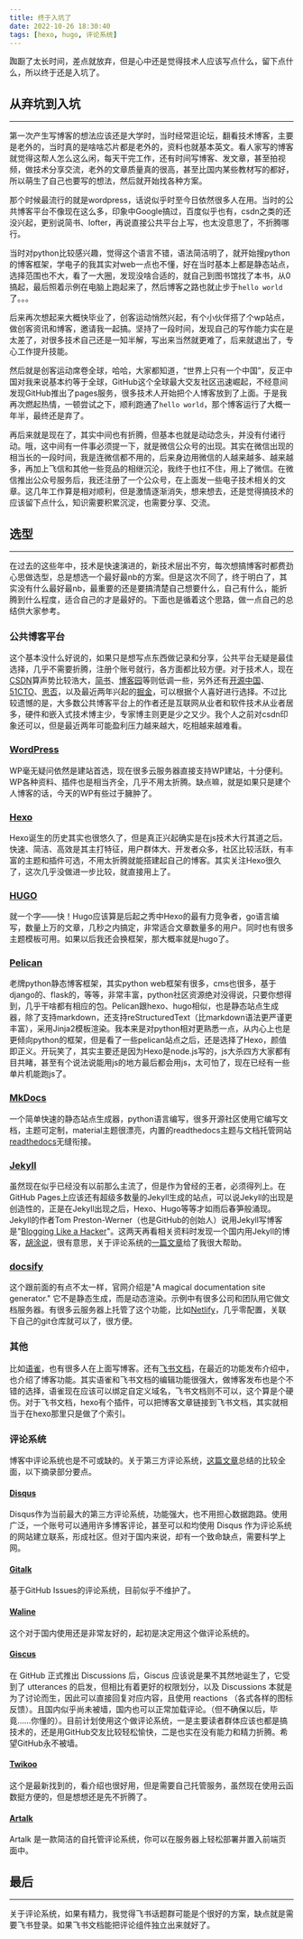 ```yaml
---
title: 终于入坑了
date: 2022-10-26 18:30:40
tags: [hexo, hugo, 评论系统]
---
```


踟蹰了太长时间，差点就放弃，但是心中还是觉得技术人应该写点什么，留下点什么，所以终于还是入坑了。


## 从弃坑到入坑
---
第一次产生写博客的想法应该还是大学时，当时经常逛论坛，翻看技术博客，主要是老外的，当时真的是啥啥芯片都是老外的，资料也就基本英文。看人家写的博客就觉得这帮人怎么这么闲，每天干完工作，还有时间写博客、发文章，甚至拍视频，做技术分享交流，老外的文章质量真的很高，甚至比国内某些教材写的都好，所以萌生了自己也要写的想法，然后就开始找各种方案。

<!-- more -->

那个时候最流行的就是wordpress，话说似乎时至今日依然很多人在用。当时的公共博客平台不像现在这么多，印象中Google搞过，百度似乎也有，csdn之类的还没兴起，更别说简书、lofter，再说直接公共平台上写，也太没意思了，不折腾哪行。

当时对python比较感兴趣，觉得这个语言不错，语法简洁明了，就开始搜python的博客框架，学电子的我其实对web一点也不懂，好在当时基本上都是静态站点，选择范围也不大，看了一大圈，发现没啥合适的，就自己到图书馆找了本书，从0搞起，最后照着示例在电脑上跑起来了，然后博客之路也就止步于`hello world`了。。。

后来再次想起来大概快毕业了，创客运动悄然兴起，有个小伙伴搭了个wp站点，做创客资讯和博客，邀请我一起搞。坚持了一段时间，发现自己的写作能力实在是太差了，对很多技术自己还是一知半解，写出来当然就更难了，后来就退出了，专心工作提升技能。

然后就是创客运动席卷全球，哈哈，大家都知道，“世界上只有一个中国”，反正中国对我来说基本约等于全球，GitHub这个全球最大交友社区迅速崛起，不经意间发现GitHub推出了pages服务，很多技术人开始把个人博客放到了上面。于是我再次燃起热情，一顿尝试之下，顺利跑通了`hello world`，那个博客运行了大概一年半，最终还是弃了。

再后来就是现在了，其实中间也有折腾，但基本也就是动动念头，并没有付诸行动。哦，这中间有一件事必须提一下，就是微信公众号的出现。其实在微信出现的相当长的一段时间，我是连微信都不用的，后来身边用微信的人越来越多、越来越多，再加上飞信和其他一些竞品的相继沉沦，我终于也扛不住，用上了微信。在微信推出公众号服务后，我还注册了一个公众号，在上面发一些电子技术相关的文章。这几年工作算是相对顺利，但是激情逐渐消失，想来想去，还是觉得搞技术的应该留下点什么，知识需要积累沉淀，也需要分享、交流。


## 选型
---
在过去的这些年中，技术是快速演进的，新技术层出不穷，每次想搞博客时都费劲心思做选型，总是想选一个最好最nb的方案。但是这次不同了，终于明白了，其实没有什么最好最nb，最重要的还是要搞清楚自己想要什么，自己有什么，能折腾到什么程度，适合自己的才是最好的。下面也是循着这个思路，做一点自己的总结供大家参考。

### 公共博客平台

这个基本没什么好说的，如果只是想写点东西做记录和分享，公共平台无疑是最佳选择，几乎不需要折腾，注册个账号就行，各方面都比较方便。对于技术人，现在[CSDN](https://blog.csdn.net/)算声势比较浩大，[简书](https://www.jianshu.com/)、[博客园](https://www.cnblogs.com/)等则低调一些，另外还有[开源中国](https://www.oschina.net/blog)、[51CTO](https://blog.51cto.com/)、[思否](https://segmentfault.com/)，以及最近两年兴起的[掘金](https://juejin.cn/)，可以根据个人喜好进行选择。不过比较遗憾的是，大多数公共博客平台上的作者还是互联网从业者和软件技术从业者居多，硬件和嵌入式技术博主少，专家博主则更是少之又少。我个人之前对csdn印象还可以，但是最近两年可能盈利压力越来越大，吃相越来越难看。

### [WordPress](https://wordpress.com/zh-cn/)

WP毫无疑问依然是建站首选，现在很多云服务器直接支持WP建站，十分便利。WP各种资料、插件也是相当齐全，几乎不用太折腾。缺点嘛，就是如果只是建个人博客的话，今天的WP有些过于臃肿了。

### [Hexo](https://hexo.io/zh-cn/)

Hexo诞生的历史其实也很悠久了，但是真正兴起确实是在js技术大行其道之后。快速、简洁、高效是其主打特征，用户群体大、开发者众多，社区比较活跃，有丰富的主题和插件可选，不用太折腾就能搭建起自己的博客。其实关注Hexo很久了，这次几乎没做进一步比较，就直接用上了。

### [HUGO](https://gohugo.io/)

就一个字——快！Hugo应该算是后起之秀中Hexo的最有力竞争者，go语言编写，数量上万的文章，几秒之内搞定，非常适合文章数量多的用户。同时也有很多主题模板可用。如果以后我还会换框架，那大概率就是hugo了。

### [Pelican](https://getpelican.com/)

老牌python静态博客框架，其实python web框架有很多，cms也很多，基于django的、flask的，等等，非常丰富，python社区资源绝对没得说，只要你想得到，几乎干啥都有相应的包。Pelican跟hexo、hugo相似，也是静态站点生成器，除了支持markdown，还支持reStructuredText（比markdown语法更严谨更丰富），采用Jinja2模板渲染。我本来是对python相对更熟悉一点，从内心上也是更倾向python的框架，但是看了一些pelican站点之后，还是选择了Hexo，颜值即正义。开玩笑了，其实主要还是因为Hexo是node.js写的，js大杀四方大家都有目共睹，甚至有个说法说能用js的地方最后都会用js，太可怕了，现在已经有一些单片机能跑js了。

### [MkDocs](https://www.mkdocs.org/)

一个简单快速的静态站点生成器，python语言编写，很多开源社区使用它编写文档，主题可定制，material主题很漂亮，内置的readthedocs主题与文档托管网站[readthedocs](https://readthedocs.org/)无缝衔接。

### [Jekyll](https://jekyllrb.com/)

虽然现在似乎已经没有以前那么主流了，但是作为曾经的王者，必须得列上。在GitHub Pages上应该还有超级多数量的Jekyll生成的站点，可以说Jekyll的出现是创造性的，正是在Jekyll出现之后，Hexo、Hugo等等才如雨后春笋般涌现。Jekyll的作者Tom Preston-Werner（也是GitHub的创始人）说用Jekyll写博客是"[Blogging Like a Hacker](https://tom.preston-werner.com/2008/11/17/blogging-like-a-hacker.html)"。这两天再看相关资料时发现一个国内用Jekyll的博客，[胡涂说](https://hutusi.com/)，很有意思，关于评论系统的[一篇文章](https://hutusi.com/articles/comment-via-giscus)给了我很大帮助。

### [docsify](https://docsify.js.org/)

这个跟前面的有点不太一样，官网介绍是"A magical documentation site generator." 它不是静态生成，而是动态渲染。示例中有很多公司和团队用它做文档服务器。有很多云服务器上托管了这个功能，比如[Netlify](https://www.netlify.com/)，几乎零配置，关联下自己的git仓库就可以了，很方便。

### 其他

比如[语雀](https://www.yuque.com/)，也有很多人在上面写博客。还有[飞书文档](https://www.feishu.cn/product/docs)，在最近的功能发布介绍中，也介绍了博客功能。其实语雀和飞书文档的编辑功能很强大，做博客发布也是个不错的选择，语雀现在应该可以绑定自定义域名，飞书文档则不可以，这个算是个硬伤。对于飞书文档，hexo有个插件，可以把博客文章链接到飞书文档，其实就相当于在hexo那里只是做了个索引。

### 评论系统

博客中评论系统也是不可或缺的。关于第三方评论系统，[这篇文章](https://www.yunyoujun.cn/share/third-party-comment-system/)总结的比较全面，以下摘录部分要点。

#### [Disqus](https://disqus.com/)

Disqus作为当前最大的第三方评论系统，功能强大，也不用担心数据跑路。使用广泛，一个账号可以通用许多博客评论，甚至可以和均使用 Disqus 作为评论系统的网站建立联系，形成社区。但对于国内来说，却有一个致命缺点，需要科学上网。

#### [Gitalk](https://gitalk.github.io/)

基于GitHub Issues的评论系统，目前似乎不维护了。

#### [Waline](https://waline.js.org/)

这个对于国内使用还是非常友好的，起初是决定用这个做评论系统的。

#### [Giscus](https://giscus.app/)

在 GitHub 正式推出 Discussions 后，Giscus 应该说是果不其然地诞生了，它受到了 utterances 的启发，但相比有着更好的权限划分，以及 Discussions 本就是为了讨论而生，因此可以直接回复对应内容，且使用 reactions （各式各样的图标反馈）。且国内似乎尚未被墙，国内也可以正常加载评论。（但不确保以后，毕竟……你懂的）。目前计划使用这个做评论系统，一是主要读者群体应该也都是搞技术的，还是用GitHub交友比较轻松愉快，二是也实在没有能力和精力折腾。希望GitHub永不被墙。

#### [Twikoo](https://twikoo.js.org/)

这个是最新找到的，看介绍也很好用，但是需要自己托管服务，虽然现在使用云函数挺方便的，但是想想还是先不折腾了。

#### [Artalk](https://artalk.js.org/)

Artalk 是一款简洁的自托管评论系统，你可以在服务器上轻松部署并置入前端页面中。

## 最后
---
关于评论系统，如果有精力，我觉得飞书话题群可能是个很好的方案，缺点就是需要飞书登录。如果飞书文档能把评论组件独立出来就好了。